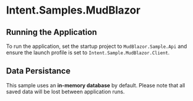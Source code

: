 # Intent.Samples.MudBlazor

## Running the Application

To run the application, set the startup project to `MudBlazor.Sample.Api` and ensure the launch profile is set to `Intent.Sample.MudBlazor.Client`.

## Data Persistance

This sample uses an **in-memory database** by default. Please note that all saved data will be lost between application runs.